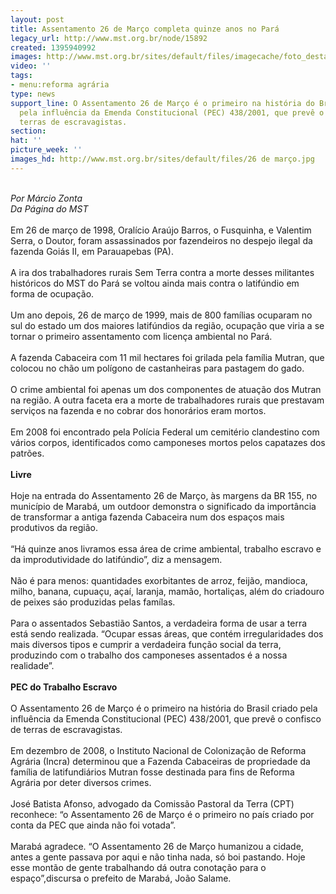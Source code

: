 ```yaml
---
layout: post
title: Assentamento 26 de Março completa quinze anos no Pará
legacy_url: http://www.mst.org.br/node/15892
created: 1395940992
images: http://www.mst.org.br/sites/default/files/imagecache/foto_destaque/26 de março.jpg
video: ''
tags:
- menu:reforma agrária
type: news
support_line: O Assentamento 26 de Março é o primeiro na história do Brasil criado
  pela influência da Emenda Constitucional (PEC) 438/2001, que prevê o confisco de
  terras de escravagistas.
section: 
hat: ''
picture_week: ''
images_hd: http://www.mst.org.br/sites/default/files/26 de março.jpg
---
```

<div>&nbsp;</div><div><em>Por Márcio Zonta&nbsp;<br>Da Página do MST</em></div><div>&nbsp;</div><div>Em 26 de março de 1998, Oralício Araújo Barros, o Fusquinha, e Valentim Serra, o Doutor, foram assassinados por fazendeiros no despejo ilegal da fazenda Goiás II, em Parauapebas (PA).</div><div>&nbsp;</div><div>A ira dos trabalhadores rurais Sem Terra contra a morte desses militantes históricos do MST do Pará se voltou ainda mais contra o latifúndio em forma de ocupação.</div><div>&nbsp;</div><div>Um ano depois, 26 de março de 1999, mais de 800 famílias ocuparam no sul do estado um dos maiores latifúndios da região, ocupação que viria a se tornar o primeiro assentamento com licença ambiental no Pará.</div><div>&nbsp;</div><div>A fazenda Cabaceira com 11 mil hectares foi grilada pela família Mutran, que colocou no chão um polígono de castanheiras para pastagem do gado.</div><div>&nbsp;</div><div>O crime ambiental foi apenas um dos componentes de atuação dos Mutran na região. A outra faceta era a morte de trabalhadores rurais que prestavam serviços na fazenda e no cobrar dos honorários eram mortos.</div><div>&nbsp;</div><div>Em 2008 foi encontrado pela Polícia Federal um cemitério clandestino com vários corpos, identificados como camponeses mortos pelos capatazes dos patrões.</div><div>&nbsp;</div><div><strong>Livre</strong></div><div>&nbsp;&nbsp;</div><div>Hoje na entrada do Assentamento 26 de Março, às margens da BR 155, no município de Marabá, um outdoor demonstra o significado da importância de transformar a antiga fazenda Cabaceira num dos espaços mais produtivos da região.</div><div>&nbsp;</div><div>“Há quinze anos livramos essa área de crime ambiental, trabalho escravo e da improdutividade do latifúndio”, diz a mensagem.</div><div>&nbsp;</div><div>Não é para menos: quantidades exorbitantes de arroz, feijão, mandioca, milho, banana, cupuaçu, açaí, laranja, mamão, hortaliças, além do criadouro de peixes sáo produzidas pelas famílas.</div><div>&nbsp;</div><div>Para o assentados Sebastião Santos, a verdadeira forma de usar a terra está sendo realizada. “Ocupar essas áreas, que contém irregularidades dos mais diversos tipos e cumprir a verdadeira função social da terra, produzindo com o trabalho dos camponeses assentados é a nossa realidade”.&nbsp;</div><div>&nbsp;</div><div><strong>PEC do Trabalho Escravo</strong></div><div>&nbsp;</div><div>O Assentamento 26 de Março é o primeiro na história do Brasil criado pela influência da Emenda Constitucional (PEC) 438/2001, que prevê o confisco de terras de escravagistas.</div><div>&nbsp;</div><div>Em dezembro de 2008, o Instituto Nacional de Colonização de Reforma Agrária (Incra) determinou que a Fazenda Cabaceiras de propriedade da família de latifundiários Mutran fosse destinada para fins de Reforma Agrária por deter diversos crimes.</div><div>&nbsp;</div><div>José Batista Afonso, advogado da Comissão Pastoral da Terra (CPT) reconhece: “o Assentamento 26 de Março é o primeiro no país criado por conta da PEC que ainda não foi votada”.</div><div>&nbsp;</div><div>Marabá agradece. “O Assentamento 26 de Março humanizou a cidade, antes a gente passava por aqui e não tinha nada, só boi pastando. Hoje esse montão de gente trabalhando dá outra conotação para o espaço”,discursa o prefeito de Marabá, João Salame.</div><div>&nbsp;</div>
